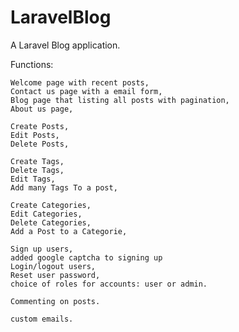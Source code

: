 # LaravelBlog

A Laravel Blog application.

Functions:

	Welcome page with recent posts,
	Contact us page with a email form,
	Blog page that listing all posts with pagination,
	About us page,

	Create Posts,
	Edit Posts,
	Delete Posts,

	Create Tags,
	Delete Tags,
	Edit Tags,
	Add many Tags To a post,

	Create Categories,
	Edit Categories,
	Delete Categories,
	Add a Post to a Categorie,

	Sign up users,
	added google captcha to signing up
	Login/logout users,
	Reset user password,
	choice of roles for accounts: user or admin.
		
	Commenting on posts.
	
	custom emails.
	


